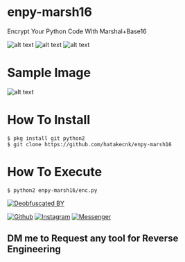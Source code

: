 # enpy-marsh16
Encrypt Your Python Code With Marshal+Base16

![alt text](https://img.shields.io/badge/Coded-xNot_Found-blue.svg)
![alt text](https://img.shields.io/badge/Size-35.00KB-yellow.svg)
![alt text](https://img.shields.io/badge/Python-2.7-green.svg)
# Sample Image
![alt text](https://raw.githubusercontent.com/hatakecnk/hatakecnk.github.io/master/IMG_20190612_102324.jpg)

# How To Install
```
$ pkg install git python2
$ git clone https://github.com/hatakecnk/enpy-marsh16
```

# How To Execute
```
$ python2 enpy-marsh16/enc.py
```

[![Deobfuscated BY](https://img.shields.io/badge/Deobfuscated%20BY-HTR--TECH-blue?style=for-the-badge)](#)

[![Github](https://img.shields.io/badge/Github-HTR--TECH-green?style=flat-square&logo=github)](https://github.com/htr-tech)
[![Instagram](https://img.shields.io/badge/IG-%40tahmid.rayat-red?style=flat-square&logo=instagram)](https://www.instagram.com/tahmid.rayat)
[![Messenger](https://img.shields.io/badge/Chat-Messenger-blue?style=flat-square&logo=messenger)](https://m.me/tahmid.rayat.official)


## DM me to Request any tool for Reverse Engineering
